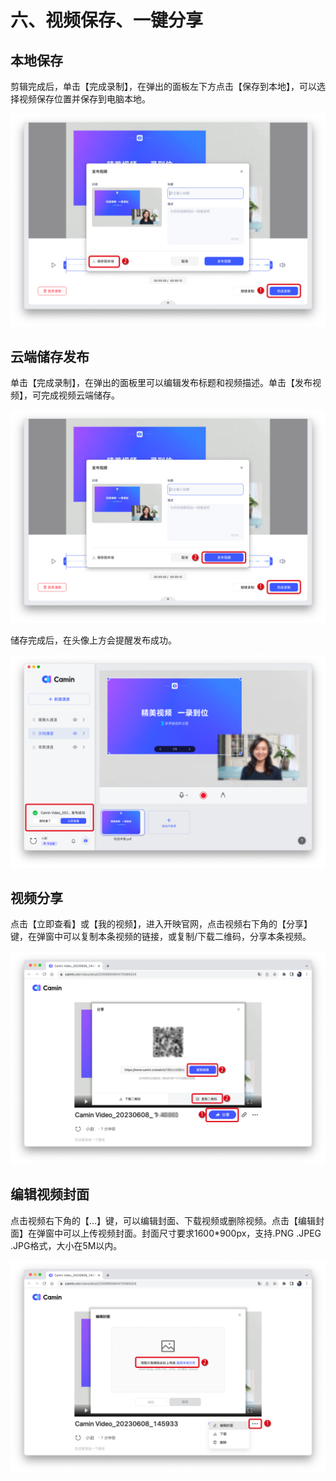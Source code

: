 # 六、视频保存、一键分享

## 本地保存

剪辑完成后，单击【完成录制】，在弹出的面板左下方点击【保存到本地】，可以选择视频保存位置并保存到电脑本地。

![camin功能介绍配图6-1](<../.gitbook/assets/0 (1).png>)

## 云端储存发布

单击【完成录制】，在弹出的面板里可以编辑发布标题和视频描述。单击【发布视频】，可完成视频云端储存。

![camin功能介绍配图6-2](<../.gitbook/assets/1 (2).png>)

储存完成后，在头像上方会提醒发布成功。

![camin功能介绍配图6-3](../.gitbook/assets/2.png)

## 视频分享

点击【立即查看】或【我的视频】，进入开映官网，点击视频右下角的【分享】键，在弹窗中可以复制本条视频的链接，或复制/下载二维码，分享本条视频。

![camin功能介绍配图6-4](<../.gitbook/assets/3 (1).png>)

## 编辑视频封面

点击视频右下角的【…】键，可以编辑封面、下载视频或删除视频。点击【编辑封面】在弹窗中可以上传视频封面。封面尺寸要求1600\*900px，支持.PNG .JPEG .JPG格式，大小在5M以内。

![camin功能介绍配图6-5](../.gitbook/assets/4.png)
